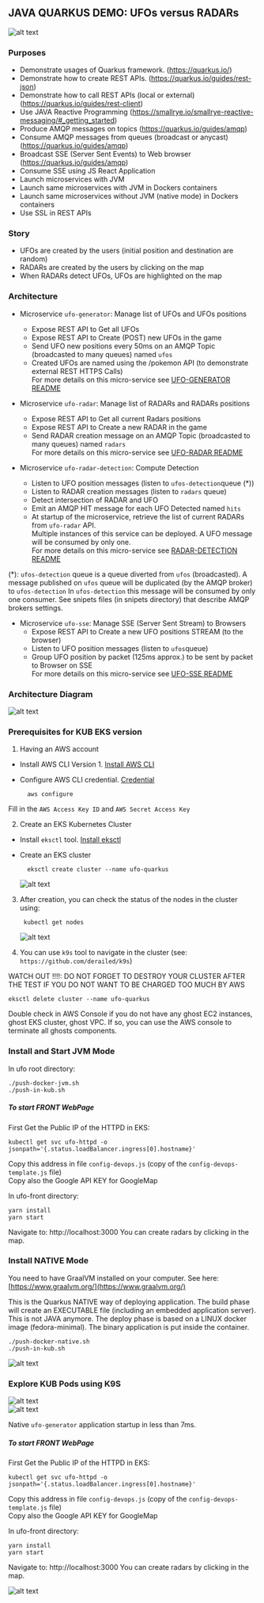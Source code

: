 
## JAVA QUARKUS DEMO: UFOs versus RADARs  
  
![alt text](./docs/quarkus.png "Quarkus Logo")

### Purposes  
- Demonstrate usages of Quarkus framework.  (https://quarkus.io/) 
- Demonstrate how to create REST APIs.  (https://quarkus.io/guides/rest-json)
- Demonstrate how to call REST APIs (local or external) (https://quarkus.io/guides/rest-client)
- Use JAVA Reactive Programming (https://smallrye.io/smallrye-reactive-messaging/#_getting_started)
- Produce AMQP messages on topics  (https://quarkus.io/guides/amqp)
- Consume AMQP messages from queues (broadcast or anycast) (https://quarkus.io/guides/amqp)  
- Broadcast SSE (Server Sent Events) to Web browser  (https://quarkus.io/guides/amqp)
- Consume SSE using JS React Application  
- Launch microservices with JVM  
- Launch same microservices with JVM in Dockers containers  
- Launch same microservices without JVM (native mode) in Dockers containers 
- Use SSL in REST APIs 
  
### Story  
- UFOs are created by the users (initial position and destination are random)  
- RADARs are created by the users by clicking on the map  
- When RADARs detect UFOs, UFOs are highlighted on the map  
  
### Architecture  
- Microservice `ufo-generator`: Manage list of UFOs and UFOs positions  
  - Expose REST API to Get all UFOs  
  - Expose REST API to Create (POST) new UFOs in the game  
  - Send UFO new positions every 50ms on an AMQP Topic (broadcasted to many queues) named `ufos`  
  - Created UFOs are named using the /pokemon API (to demonstrate external REST HTTPS Calls)  
For more details on this micro-service see [UFO-GENERATOR README](./ufo-generator/README.md)
  
- Microservice `ufo-radar`: Manage list of RADARs and RADARs positions  
  - Expose REST API to Get all current Radars positions  
  - Expose REST API to Create a new RADAR in the game  
  - Send RADAR creation message on an AMQP Topic (broadcasted to many queues) named `radars`  
For more details on this micro-service see [UFO-RADAR README](./ufo-radar/README.md)

- Microservice `ufo-radar-detection`: Compute Detection  
  - Listen to UFO position messages (listen to `ufos-detection`queue (*))  
  - Listen to RADAR creation messages (listen to `radars` queue)  
  - Detect intersection of RADAR and UFO  
  - Emit an AMQP HIT message for each UFO Detected named `hits`  
  - At startup of the microservice, retrieve the list of current RADARs from `ufo-radar` API.  
Multiple instances of this service can be deployed. A UFO message will be consumed by only one.  
For more details on this micro-service see [RADAR-DETECTION README](./ufo-radar-detection/README.md)
    

(*): `ufos-detection` queue is a queue diverted from `ufos` (broadcasted). A message published on `ufos` queue will be duplicated (by the AMQP broker) to `ufos-detection` In `ufos-detection` this message will be consumed by only one consumer.
See snipets files (in snipets directory) that describe AMQP brokers settings.
  
- Microservice `ufo-sse`: Manage SSE (Server Sent Stream) to Browsers  
  - Expose REST API to Create a new UFO positions STREAM (to the browser)  
  - Listen to UFO position messages (listen to `ufos`queue)  
  - Group UFO position by packet (125ms approx.) to be sent by packet to Browser on SSE  
For more details on this micro-service see [UFO-SSE README](./ufo-sse/README.md)
  
### Architecture Diagram  
  
![alt text](./docs/schema-ufos.png "System schema")  
  
### Prerequisites for KUB EKS version

1) Having an AWS account
- Install AWS CLI Version 1. [Install AWS CLI](https://docs.aws.amazon.com/cli/latest/userguide/install-macos.html)
- Configure AWS CLI credential. [Credential](https://docs.aws.amazon.com/cli/latest/userguide/cli-configure-metadata.html)

        aws configure

Fill in the `AWS Access Key ID` and `AWS Secret Access Key`

2) Create an EKS Kubernetes Cluster
- Install `eksctl` tool. [Install eksctl](https://eksctl.io/introduction/installation/)

- Create an EKS cluster

        eksctl create cluster --name ufo-quarkus
    
    ![alt text](./docs/create-cluster.png "Create Cluster")  

    
3) After creation, you can check the status of the nodes in the cluster using:

        kubectl get nodes

    ![alt text](./docs/cluster-nodes.png "Check Nodes")  


4) You can use `k9s` tool to navigate in the cluster (see: `https://github.com/derailed/k9s`)
  
  
WATCH OUT !!!!: 
DO NOT FORGET TO DESTROY YOUR CLUSTER AFTER THE TEST IF YOU DO NOT WANT TO BE CHARGED TOO MUCH BY AWS  

    eksctl delete cluster --name ufo-quarkus
    
Double check in AWS Console if you do not have any ghost EC2 instances, ghost EKS cluster, ghost VPC.
If so, you can use the AWS console to terminate all ghosts components.      
 
### Install and Start JVM Mode
In ufo root directory:

    ./push-docker-jvm.sh  
    ./push-in-kub.sh

##### To start FRONT WebPage  
First Get the Public IP of the HTTPD in EKS:

    kubectl get svc ufo-httpd -o jsonpath='{.status.loadBalancer.ingress[0].hostname}'
    
Copy this address in file  `config-devops.js` (copy of the `config-devops-template.js` file)  
Copy also the Google API KEY for GoogleMap

In ufo-front directory:  
  
    yarn install  
    yarn start
    
Navigate to: http://localhost:3000
You can create radars by clicking in the map.

### Install  NATIVE Mode
You need to have GraalVM installed on your computer.
See here: [https://www.graalvm.org/](https://www.graalvm.org/)

This is the Quarkus NATIVE way of deploying application. 
The build phase will create an EXECUTABLE file (including an embedded application server). This is not JAVA anymore.
The deploy phase is based on a LINUX docker image (fedora-minimal). The binary application is put inside the container. 

    ./push-docker-native.sh  
    ./push-in-kub.sh

![alt text](./docs/quarkus-native.png "Native Compilation")  

### Explore KUB Pods using K9S

![alt text](./docs/k9s-pods.png "Pods")  
![alt text](./docs/k9s-logs.png "Logs of one pod")  

Native `ufo-generator` application startup in less than 7ms.

##### To start FRONT WebPage  
First Get the Public IP of the HTTPD in EKS:

    kubectl get svc ufo-httpd -o jsonpath='{.status.loadBalancer.ingress[0].hostname}'
    
Copy this address in file  `config-devops.js` (copy of the `config-devops-template.js` file)  
Copy also the Google API KEY for GoogleMap

In ufo-front directory:  

    yarn install  
    yarn start
Navigate to: http://localhost:3000
You can create radars by clicking in the map.

![alt text](./docs/demo.png "Quarkus Demo")  
